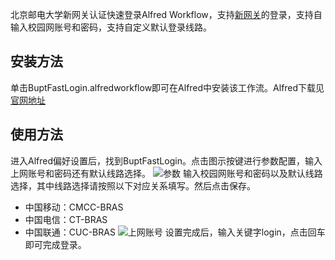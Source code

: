 北京邮电大学新网关认证快速登录Alfred Workflow，支持[新网关](http://ngw.bupt.edu.cn/login)的登录，支持自输入校园网账号和密码，支持自定义默认登录线路。

## 安装方法
单击BuptFastLogin.alfredworkflow即可在Alfred中安装该工作流。Alfred下载见[官网地址](https://www.alfredapp.com)

## 使用方法
进入Alfred偏好设置后，找到BuptFastLogin。点击图示按键进行参数配置，输入上网账号和密码还有默认线路选择。
![参数](https://raw.githubusercontent.com/zhangxy0727/pic/master/20190426110624.png)
输入校园网账号和密码以及默认线路选择，其中线路选择请按照以下对应关系填写。然后点击保存。
- 中国移动：CMCC-BRAS
- 中国电信：CT-BRAS
- 中国联通：CUC-BRAS
![上网账号](https://raw.githubusercontent.com/zhangxy0727/pic/master/20190426110508.png)
设置完成后，输入关键字login，点击回车即可完成登录。

